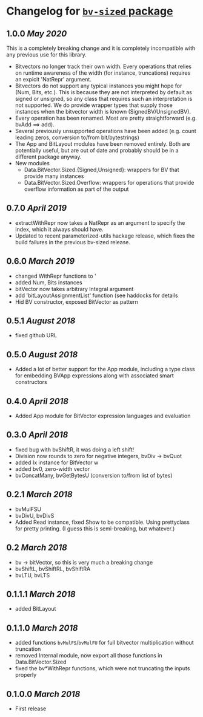 # Changelog for [`bv-sized` package](http://hackage.haskell.org/package/bv-sized)

## 1.0.0 *May 2020*

This is a completely breaking change and it is completely incompatible
with any previous use for this library.

  * Bitvectors no longer track their own width. Every operations that
    relies on runtime awareness of the width (for instance,
    truncations) requires an expicit 'NatRepr' argument.
  * Bitvectors do not support any typical instances you might hope for
    (Num, Bits, etc.). This is because they are not interpreted by
    default as signed or unsigned, so any class that requires such an
    interpretation is not supported. We do provide wrapper types that
    supply those instances when the bitvector width is known
    (SignedBV/UnsignedBV).
  * Every operation has been renamed. Most are pretty straightforward
    (e.g. bvAdd ==> add).
  * Several previously unsupported operations have been added
    (e.g. count leading zeros, conversion to/from bit/bytestrings)
  * The App and BitLayout modules have been removed entirely. Both are
    potentially useful, but are out of date and probably should be in
    a different package anyway.
  * New modules
	  * Data.BitVector.Sized.{Signed,Unsigned}: wrappers for BV that
		provide many instances
	  * Data.BitVector.Sized.Overflow: wrappers for operations that
        provide overflow information as part of the output

## 0.7.0 *April 2019*
  * extractWithRepr now takes a NatRepr as an argument to specify the
    index, which it always should have.
  * Updated to recent parameterized-utils hackage release, which fixes
    the build failures in the previous bv-sized release.

## 0.6.0 *March 2019*
  * changed WithRepr functions to '
  * added Num, Bits instances
  * bitVector now takes arbitrary Integral argument
  * add 'bitLayoutAssignmentList' function (see haddocks for details
  * Hid BV constructor, exposed BitVector as pattern

## 0.5.1 *August 2018*
  * fixed github URL

## 0.5.0 *August 2018*
  * Added a lot of better support for the App module, including a type
    class for embedding BVApp expressions along with associated smart
    constructors

## 0.4.0 *April 2018*
  * Added App module for BitVector expression languages and evaluation

## 0.3.0 *April 2018*
  * fixed bug with bvShiftR, it was doing a left shift!
  * Division now rounds to zero for negative integers, bvDiv -> bvQuot
  * added Ix instance for BitVector w
  * added bv0, zero-width vector
  * bvConcatMany, bvGetBytesU (conversion to/from list of bytes)

## 0.2.1 *March 2018*
  * bvMulFSU
  * bvDivU, bvDivS
  * Added Read instance, fixed Show to be compatible. Using
    prettyclass for pretty printing. (I guess this is semi-breaking,
    but whatever.)

## 0.2 *March 2018*
  * bv -> bitVector, so this is very much a breaking change
  * bvShiftL, bvShiftRL, bvShiftRA
  * bvLTU, bvLTS

## 0.1.1.1 *March 2018*
  * added BitLayout

## 0.1.1.0 *March 2018*
  * added functions `bvMulFS`/`bvMulFU` for full bitvector
    multiplication without truncation
  * removed Internal module, now export all those functions in Data.BitVector.Sized
  * fixed the bv*WithRepr functions, which were not truncating the
    inputs properly

## 0.1.0.0 *March 2018*
  * First release

